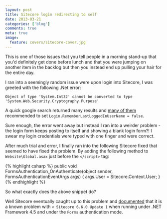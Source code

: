 ```yaml
---
layout: post
title: Sitecore login redirecting to self
date: 2013-03-21
categories: ['blog']
comments: true
meta: true
image:
  feature: covers/sitecore-cover.jpg
---
```

This is one of those issues that you tell people in a morning stand-up that you'd definitely get done before lunch
and that you were jumping on another item in the backlog but then you instead end up pulling your hair for the 
entire day.

I ran into a seemingly random issue were upon login into Sitecore, I was greeted with the following .Net error:

~~~
Object of type 'System.Int32' cannot be converted to type 'System.Web.Security.Cryptography.Purpose'
~~~

A quick google search returned many results and 
[many of them](http://www.sitecore.net/Community/Technical-Blogs/John-West-Sitecore-Blog/Posts/2012/09/Object-of-type-System-Int32-cannot-be-converted-to-type-System-Web-Security-Cryptography-Purpose.aspx)
recommended to set `Login.RememberLastLoggedInUserName = false`.

Sure enough, the error went away but instead I ran into a weirder problem - the login form keeps posting to itself
and showing a blank login form?! I swear my login credentials were typed with one finger and were correct.

After much trial and error, I finally ran into the following Sitecore fixed that seemed to have fixed the problem. By 
adding the following method to `Website\Global.asax` just before the `</script>` tag:

{% highlight csharp %}
public void FormsAuthentication_OnAuthenticate(object sender, FormsAuthenticationEventArgs args)
{
   args.User = Sitecore.Context.User;
}
{% endhighlight %}

So what exactly does the above snippet do?

Well Sitecore eventually caught up to this problem and [documented](https://kb.sitecore.net/articles/538600) that it 
is a known problem with `< Sitecore 6.6.0 Update 1` when running under .NET Framework 4.5 and under the `Forms`
authentication mode.